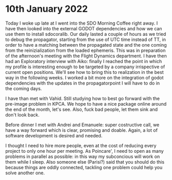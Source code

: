 # 10th January 2022

Today I woke up late at I went into the SDO Morning Coffee right away. I have then looked into the external GODOT dependencies and how we can use them to install sdocoralib. Our daily lasted a couple of hours as we tried to debug the propagator, starting from the use of UTC time instead of TT, in order to have a matching between the propagated state and the one coming from the reinizialization from the loaded ephemeris. This was in preparation of the afternoon's meeting with the Flight Dynamics department. I have then had an Exploratory interview with Aiko: finally I reached the point in which my profile is interesting enough to be targeted by a company irrispective of current open positions. We'll see how to bring this to realization in the best way in the following weeks. I worked a bit more on the integration of godot dependencies with the updates in the propagatorpoint I will have to do in the coming days.

I have than met with Vahid. Still studying how to best go forward with the pre-image problem in KPCA. We hope to have a nice package online around the end of the month, let's see. Also, fuck bad people, let them sink and don't look back.

Before dinner I met with Andrei and Emanuele: super costructive call, we have a way forward which is clear, promising and doable. Again, a lot of software development is desired and needed.

I thought I need to hire more people, even at the cost of reducing every project to only one hour per meeting. As Poincare', I need to open as many problems in parallel as possible: in this way my subconcious will work on them while I sleep. Also someone else (Parisi?) said that you should do this because things are oddly connected, tackling one problem could help you solve another one.